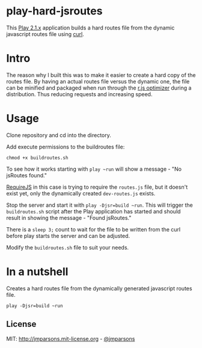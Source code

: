 # play-hard-jsroutes
This [Play 2.1.x][play] application builds a hard routes file from the dynamic javascript routes file using [curl][curl].

# Intro
The reason why I built this was to make it easier to create a hard copy of the routes file. By having an actual routes file versus the dynamic one, the file can be minified and packaged when run through the [r.js optimizer][rjsopt] during a distribution. Thus reducing requests and increasing speed.

# Usage
Clone repository and cd into the directory.

Add execute permissions to the buildroutes file:

    chmod +x buildroutes.sh

To see how it works starting with `play ~run` will show a message - "No jsRoutes found."

[RequireJS][requirejs] in this case is trying to require the `routes.js` file, but it doesn't exist yet, only the dynamically created `dev-routes.js` exists.

Stop the server and start it with `play -Djsr=build ~run`. This will trigger the `buildroutes.sh` script after the Play application has started and should result in showing the message - "Found jsRoutes."

There is a `sleep 3;` count to wait for the file to be written from the curl before play starts the server and can be adjusted.

Modify the `buildroutes.sh` file to suit your needs.

# In a nutshell

Creates a hard routes file from the dynamically generated javascript routes file.

    play -Djsr=build ~run

## License
MIT: <http://jmparsons.mit-license.org> - [@jmparsons](http://twitter.com/jmparsons)

[curl]: http://curl.haxx.se/download.html
[play]: http://www.playframework.org/
[rjsopt]: http://requirejs.org/docs/optimization.html
[requirejs]: http://requirejs.org/